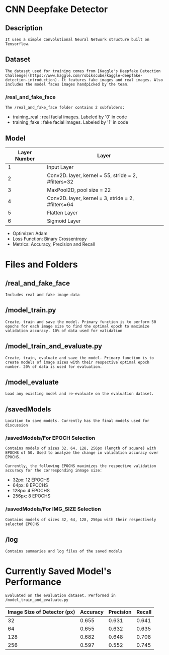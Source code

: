 # CNN Deepfake Detector

## Description

    It uses a simple Convolutional Neural Network structure built on Tensorflow.

## Dataset

    The dataset used for training comes from [Kaggle's Deepfake Detection Challenge](https://www.kaggle.com/robikscube/kaggle-deepfake-detection-introduction). It features fake images and real images. Also includes the model faces images handpicked by the team.

### /real_and_fake_face

    The /real_and_fake_face folder contains 2 subfolders:
* training_real : real facial images. Labeled by '0' in code
* training_fake : fake facial images. Labeled by '1' in code



## Model

Layer Number | Layer
--- | ---
1 | Input Layer
2 | Conv2D. layer, kernel = 55, stride = 2, #filters=32
3 | MaxPool2D, pool size = 22
4 | Conv2D. layer, kernel = 3, stride = 2, #filters=64
5 | Flatten Layer
6 | Sigmoid Layer

* Optimizer: Adam
* Loss Function: Binary Crossentropy
* Metrics: Accuracy, Precision and Recall

# Files and Folders

## /real_and_fake_face

    Includes real and fake image data

## /model_train.py

    Create, train and save the model. Primary function is to perform 50 epochs for each image size to find the optimal epoch to maximize validation accuracy. 10% of data used for validation

## /model_train_and_evaluate.py

    Create, train, evaluate and save the model. Primary function is to create models of image sizes with their respective optimal epoch number. 20% of data is used for evaluation.

## /model_evaluate

    Load any existing model and re-evaluate on the evaluation dataset.

## /savedModels

    Location to save models. Currently has the final models used for discussion

### /savedModels/For EPOCH Selection

    Contains models of sizes 32, 64, 128, 256px (length of square) with EPOCHS of 50. Used to analyze the change in validation accuracy over EPOCHS.

    Currently, the following EPOCHS maximizes the respective validation accuracy for the corresponding inmage size:

* 32px: 12 EPOCHS
* 64px: 8 EPOCHS
* 128px: 4 EPOCHS
* 256px: 8 EPOCHS

### /savedModels/For IMG_SIZE Selection

    Contains models of sizes 32, 64, 128, 256px with their respectively selected EPOCHS

## /log

    Contains summaries and log files of the saved models

# Currently Saved Model's Performance

    Evaluated on the evaluation dataset. Performed in /model_train_and_evaluate.py

Image Size of Detector (px) | Accuracy | Precision | Recall
--- | --- | --- | ---
32 | 0.655 | 0.631 | 0.641
64 | 0.655 | 0.632 | 0.635
128 | 0.682 | 0.648 | 0.708
256 | 0.597 | 0.552 | 0.745